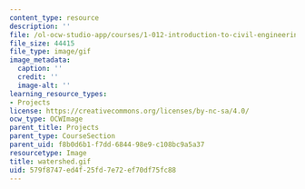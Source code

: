 ```yaml
---
content_type: resource
description: ''
file: /ol-ocw-studio-app/courses/1-012-introduction-to-civil-engineering-design-spring-2002/579f8747ed4f25fd7e72ef70df75fc88_watershed.gif
file_size: 44415
file_type: image/gif
image_metadata:
  caption: ''
  credit: ''
  image-alt: ''
learning_resource_types:
- Projects
license: https://creativecommons.org/licenses/by-nc-sa/4.0/
ocw_type: OCWImage
parent_title: Projects
parent_type: CourseSection
parent_uid: f8b0d6b1-f7dd-6844-98e9-c108bc9a5a37
resourcetype: Image
title: watershed.gif
uid: 579f8747-ed4f-25fd-7e72-ef70df75fc88
---
```

